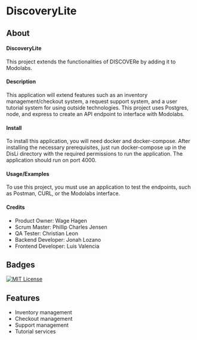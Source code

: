 # DiscoveryLite

## About

#### DiscoveryLite

This project extends the functionalities of DISCOVERe by adding it to Modolabs.

#### Description

This application will extend features such as an inventory management/checkout system, a request support system, and a user tutorial system for using outside technologies. This project uses Postgres, node, and express to create an API endpoint to interface with Modolabs.

#### Install

To install this application, you will need docker and docker-compose. After installing the necessary prerequisites, just run docker-compose up in the DisLi directory with the required permissions to run the application. The application should run on port 4000.

#### Usage/Examples

To use this project, you must use an application to test the endpoints, such as Postman, CURL, or the Modolabs interface.

#### Credits

- Product Owner: Wage Hagen
- Scrum Master: Phillip Charles Jensen
- QA Tester: Christian Leon
- Backend Developer: Jonah Lozano
- Frontend Developer: Luis Valencia

## Badges

[![MIT License](https://img.shields.io/badge/License-MIT-green.svg)](https://choosealicense.com/licenses/mit/)

## Features

- Inventory management
- Checkout management
- Support management
- Tutorial services
